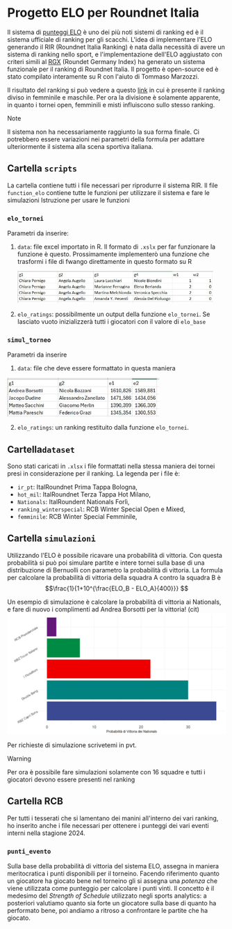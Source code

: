 # Progetto ELO per Roundnet Italia

Il sistema di [punteggi ELO](https://it.m.wikipedia.org/wiki/Elo_(scacchi)) è uno dei più noti sistemi di ranking ed è il sistema ufficiale di ranking per gli scacchi.
L'idea di implementare l'ELO generando il RIR (Roundnet Italia Ranking) è nata dalla necessità di avere un sistema di ranking nello sport, e l'implementazione dell'ELO aggiustato con criteri simili al [RGX](https://playerzone.roundnetgermany.de/ranking/rg-index/) (Roundet Germany Index) ha generato un sistema funzionale per il ranking di Roundnet Italia.
Il progetto è open-source ed è stato compilato interamente su R con l'aiuto di Tommaso Marzozzi.

Il risultato del ranking si può vedere a questo [link](https://docs.google.com/spreadsheets/d/13FbtZEBHiLP55SYc5CCueYtzcvP2WgjJUsmjRe2vlCk/edit?usp=sharing) in cui è presente il ranking diviso in femminile e maschile. 
Per ora la divisione è solamente apparente, in quanto i tornei open, femminili e misti influiscono sullo stesso ranking.

>[!NOTE]  
>Il sistema non ha necessariamente raggiunto la sua forma finale. Ci potrebbero essere variazioni nei parametri della formula per adattare ulteriormente il sistema alla scena sportiva italiana.

## Cartella `scripts` 
La cartella contiene tutti i file necessari per riprodurre il sistema RIR. 
Il file `function_elo` contiene tutte le funzioni per utilizzare il sistema e fare le simulazioni
Istruzione per usare le funzioni
### `elo_tornei`
Parametri da inserire:  
1. `data`: file excel importato in R. Il formato di `.xslx` per far funzionare la funzione è questo. Prossimamente implementerò una funzione che trasformi i file di fwango direttamente in questo formato su R

    <img src="https://github.com/FedericoGrazi/elo_roundent_italia/blob/main/datasets/esempio dataset input.jpg?raw=true" alt="plot" width="450"/>
2. `elo_ratings`: possibilmente un output della funzione `elo_tornei`. Se lasciato vuoto inizializzerà tutti i giocatori con il valore di `elo_base`

### `simul_torneo`
Parametri da inserire
1. `data`: file che deve essere formattato in questa maniera

<img src="https://github.com/FedericoGrazi/elo_roundent_italia/blob/main/simulazioni/input simmul.jpg?raw=true" alt="plot" width="350"/>

2. `elo_ratings`: un ranking restituito dalla funzione `elo_tornei`.
   
## Cartella`dataset`
Sono stati caricati in `.xlsx` i file formattati nella stessa maniera dei tornei presi in considerazione per il ranking.
La legenda per i file è:
  
  - `ir_pt`: ItalRoundnet Prima Tappa Bologna,
  - `hot_mil`: ItalRoundnet Terza Tappa Hot Milano,
  - `Nationals`: ItalRoundent Nationals Forlì,
  - `ranking_winterspecial`: RCB Winter Special Open e Mixed,
  - `femminile`: RCB Winter Special Femminile,

## Cartella `simulazioni`
Utilizzando l'ELO è possibile ricavare una probabilità di vittoria. Con questa probabilità si può poi simulare partite e intere tornei sulla base di una distribuzione di Bernuolli con parametro la probabilità di vittoria. 
La formula per calcolare la probabilità di vittoria della squadra A contro la squadra B è
$$\frac{1}{1+10^{\frac{ELO_B - ELO_A}{400}}} $$

Un esempio di simulazione è calcolare la probabilità di vittoria ai Nationals, e fare di nuovo i complimenti ad Andrea Borsotti per la vittoria! (cit)
<img src="https://github.com/FedericoGrazi/elo_roundent_italia/blob/main/simulazioni/esempio_simulazione_nationals.jpg?raw=true" alt="plot" width="650"/>

Per richieste di simulazione scrivetemi in pvt.

>[!WARNING]  
>Per ora è possibile fare simulazioni solamente con 16 squadre e tutti i giocatori devono essere presenti nel ranking


## Cartella RCB
Per tutti i tesserati che si lamentano dei manini all'interno dei vari ranking, ho inserito anche i file necessari per ottenere i punteggi dei vari eventi interni nella stagione 2024.

### `punti_evento`
Sulla base della probabilità di vittoria del sistema ELO, assegna in maniera meritocratica i punti disponibili per il torneino. 
Facendo riferimento quanto un giocatore ha giocato bene nel torneino gli si assegna una *potenza* che viene utilizzata come punteggio per calcolare i punti vinti.
Il concetto è il medesimo del *Strength of Schedule* utilizzato negli sports analytics: a posteriori valutiamo quanto sia forte un giocatore sulla base di quanto ha performato bene, poi andiamo a ritroso a confrontare le partite che ha giocato.
